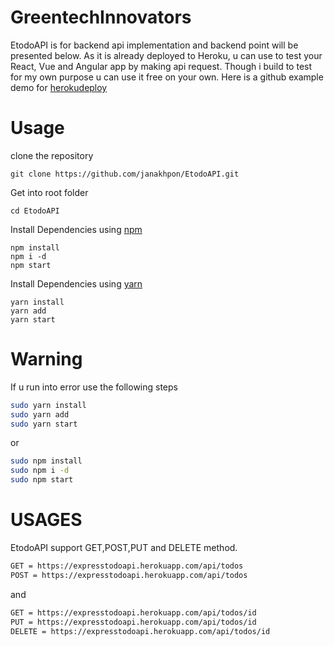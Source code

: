# GreentechInnovators
  EtodoAPI is for backend api implementation and backend point will be presented below. As it is already deployed to Heroku, u can use to test your React, Vue and Angular app by making api request. Though i build to test for my own purpose u can use it free on your own. Here is a github example demo for [herokudeploy](https://expresstodoapi.herokuapp.com/api/todos/)



# Usage

clone the repository

    git clone https://github.com/janakhpon/EtodoAPI.git

Get into root folder

    cd EtodoAPI

Install Dependencies using [npm](https://www.npmjs.com/)

    npm install
    npm i -d
    npm start

Install Dependencies using [yarn](https://yarnpkg.com/en/)

    yarn install
    yarn add
    yarn start




# Warning
If u run into error use the following steps

```bash
sudo yarn install
sudo yarn add
sudo yarn start
```
or

```bash
sudo npm install
sudo npm i -d
sudo npm start
```



# USAGES
EtodoAPI support GET,POST,PUT and DELETE method.

```bash
GET = https://expresstodoapi.herokuapp.com/api/todos
POST = https://expresstodoapi.herokuapp.com/api/todos
```
and

```bash
GET = https://expresstodoapi.herokuapp.com/api/todos/id
PUT = https://expresstodoapi.herokuapp.com/api/todos/id
DELETE = https://expresstodoapi.herokuapp.com/api/todos/id
```
